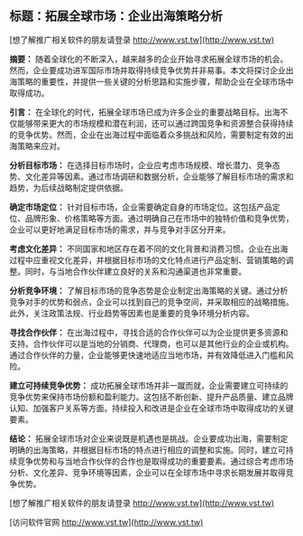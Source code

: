 ## **标题：拓展全球市场：企业出海策略分析**

[想了解推广相关软件的朋友请登录 http://www.vst.tw](http://www.vst.tw)

**摘要：**
随着全球化的不断深入，越来越多的企业开始寻求拓展全球市场的机会。然而，企业要成功进军国际市场并取得持续竞争优势并非易事。本文将探讨企业出海策略的重要性，并提供一些关键的分析思路和实施步骤，帮助企业在全球市场中取得成功。

**引言：**
在全球化的时代，拓展全球市场已成为许多企业的重要战略目标。出海不仅能够带来更大的市场规模和潜在利润，还可以通过跨国竞争和资源整合获得持续的竞争优势。然而，企业在出海过程中面临着众多挑战和风险，需要制定有效的出海策略来应对。

**分析目标市场：**
在选择目标市场时，企业应考虑市场规模、增长潜力、竞争态势、文化差异等因素。通过市场调研和数据分析，企业能够了解目标市场的需求和趋势，为后续战略制定提供依据。

**确定市场定位：**
针对目标市场，企业需要确定自身的市场定位。这包括产品定位、品牌形象、价格策略等方面。通过明确自己在市场中的独特价值和竞争优势，企业可以更好地满足目标市场的需求，并与竞争对手区分开来。

**考虑文化差异：**
不同国家和地区存在着不同的文化背景和消费习惯。企业在出海过程中应重视文化差异，并根据目标市场的文化特点进行产品定制、营销策略的调整。同时，与当地合作伙伴建立良好的关系和沟通渠道也非常重要。

**分析竞争环境：**
了解目标市场的竞争态势是企业制定出海策略的关键。通过分析竞争对手的优势和弱点，企业可以找到自己的竞争空间，并采取相应的战略措施。此外，关注政策法规、行业趋势等因素也是重要的竞争环境分析内容。

**寻找合作伙伴：**
在出海过程中，寻找合适的合作伙伴可以为企业提供更多资源和支持。合作伙伴可以是当地的分销商、代理商，也可以是其他行业的企业或机构。通过合作伙伴的力量，企业能够更快速地适应当地市场，并有效降低进入门槛和风险。

**建立可持续竞争优势：**
成功拓展全球市场并非一蹴而就，企业需要建立可持续的竞争优势来保持市场份额和盈利能力。这包括不断创新、提升产品质量、建立品牌认知、加强客户关系等方面。持续投入和改进是企业在全球市场中取得成功的关键要素。

**结论：**
拓展全球市场对企业来说既是机遇也是挑战。企业要成功出海，需要制定明确的出海策略，并根据目标市场的特点进行相应的调整和实施。同时，建立可持续竞争优势和与当地合作伙伴的合作也是取得成功的重要要素。通过综合考虑市场分析、文化差异、竞争环境等因素，企业可以在全球市场中寻求长期发展并取得竞争优势。

[想了解推广相关软件的朋友请登录 http://www.vst.tw](http://www.vst.tw)


[访问软件官网 http://www.vst.tw](http://www.vst.tw)

